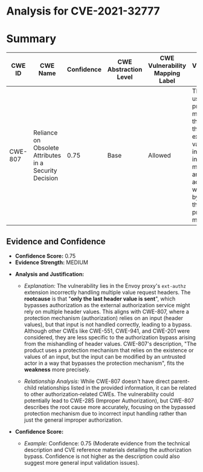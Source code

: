 # Analysis for CVE-2021-32777

# Summary
| CWE ID  | CWE Name  | Confidence | CWE Abstraction Level | CWE Vulnerability Mapping Label | CWE-Vulnerability Mapping Notes |
|---|---|---|---|---|---|
| CWE-807 | Reliance on Obsolete Attributes in a Security Decision | 0.75 | Base | Allowed | The product uses a protection mechanism that relies on the existence or values of an input, but the input can be modified by an untrusted actor in a way that bypasses the protection mechanism. |

## Evidence and Confidence

*   **Confidence Score:** 0.75
*   **Evidence Strength:** MEDIUM

- **Analysis and Justification:**  
  - *Explanation:* The vulnerability lies in the Envoy proxy's `ext-authz` extension incorrectly handling multiple value request headers. The **rootcause** is that "**only the last header value is sent**", which bypasses authorization as the external authorization service might rely on multiple header values. This aligns with CWE-807, where a protection mechanism (authorization) relies on an input (header values), but that input is not handled correctly, leading to a bypass. Although other CWEs like CWE-551, CWE-941, and CWE-201 were considered, they are less specific to the authorization bypass arising from the mishandling of header values. CWE-807's description, "The product uses a protection mechanism that relies on the existence or values of an input, but the input can be modified by an untrusted actor in a way that bypasses the protection mechanism", fits the **weakness** more precisely.

  - *Relationship Analysis:* While CWE-807 doesn't have direct parent-child relationships listed in the provided information, it can be related to other authorization-related CWEs. The vulnerability could potentially lead to CWE-285 (Improper Authorization), but CWE-807 describes the root cause more accurately, focusing on the bypassed protection mechanism due to incorrect input handling rather than just the general improper authorization.

- **Confidence Score:**  
  - *Example:* Confidence: 0.75 (Moderate evidence from the technical description and CVE reference materials detailing the authorization bypass. Confidence is not higher as the description could also suggest more general input validation issues).